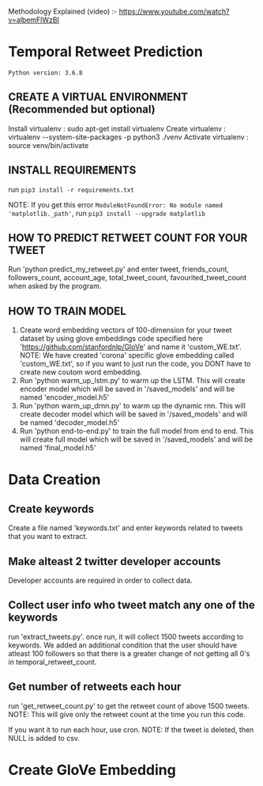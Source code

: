 Methodology Explained (video) :- https://www.youtube.com/watch?v=albemFlWzBI

# Temporal Retweet Prediction

`Python version: 3.6.8`

## CREATE A VIRTUAL ENVIRONMENT (Recommended but optional)
Install virtualenv  : sudo apt-get install virtualenv
Create virtualenv   : virtualenv --system-site-packages -p python3 ./venv
Activate virtualenv : source venv/bin/activate

## INSTALL REQUIREMENTS
run `pip3 install -r requirements.txt`

NOTE: If you get this error `ModuleNotFoundError: No module named 'matplotlib._path'`, run `pip3 install --upgrade matplotlib`

## HOW TO PREDICT RETWEET COUNT FOR YOUR TWEET
Run 'python predict_my_retweet.py' and enter tweet, friends_count, followers_count, account_age, total_tweet_count, favourited_tweet_count 
when asked by the program.

## HOW TO TRAIN MODEL
1) Create word embedding vectors of 100-dimension for your tweet dataset by using glove embeddings code specified here
  'https://github.com/stanfordnlp/GloVe' and name it 'custom_WE.txt'. 
   NOTE: We have created 'corona' specific glove embedding called 'custom_WE.txt', so if you want to just run the code, you DONT have to 
   create new coutom word embedding.
2) Run 'python warm_up_lstm.py' to warm up the LSTM. This will create encoder model which will be saved in '/saved_models' and will be named 
   'encoder_model.h5'
3) Run 'python warm_up_drnn.py' to warm up the dynamic rnn. This will create decoder model which will be saved in '/saved_models' and will be 
   named 'decoder_model.h5'
4) Run 'python end-to-end.py' to train the full model from end to end. This will create full model which will be saved in '/saved_models' and 
   will be named 'final_model.h5'

# Data Creation

## Create keywords
Create a file named 'keywords.txt' and enter keywords related to tweets that you want to extract.

## Make alteast 2 twitter developer accounts
Developer accounts are required in order to collect data.

## Collect user info who tweet match any one of the keywords
run 'extract_tweets.py'. once run, it will collect 1500 tweets according to keywords. We added an additional condition that the user should 
have atleast 100 followers so that there is a greater change of not getting all 0's in temporal_retweet_count.

## Get number of retweets each hour
run 'get_retweet_count.py' to get the retweet count of above 1500 tweets. 
NOTE: This will give only the retweet count at the time you run this code.

If you want it to run each hour, use cron.
NOTE: If the tweet is deleted, then NULL is added to csv.

# Create GloVe Embedding




